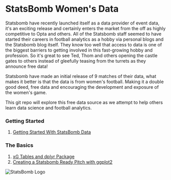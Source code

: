 # StatsBomb Women's Data

Statsbomb have recently launched itself as a data provider of event data, it's an exciting release and certainly enters the market from the off as highly competitive to Opta and others. All of the Statsbomb staff seemed to have started their careers in football analytics as a hobby via personal blogs and the Statsbomb blog itself. They know too well that access to data is one of the biggest barriers to getting involved in this fast-growing hobby and profession. So it's great to see Ted, Thom and others opening the castle gates to others instead of gleefully teasing from the turrets as they announce free data! 

Statsbomb have made an initial release of 9 matches of their data, what makes it better is that the data is from women's football. Making it a double good deed, free data and encouraging the development and exposure of the women's game. 

This git repo will explore this free data source as we attempt to help others learn data science and football analytics. 
### Getting Started
1. [Getting Started With StatsBomb Data](https://github.com/FCrSTATS/StatsBomb_WomensData/blob/master/1.GettingStartedWithStatsBombData.md)

### The Basics 
1. [xG Tables and dplyr Package](https://github.com/FCrSTATS/StatsBomb_WomensData/blob/master/2.xG&dplyr.md)
2. [Creating a Statsbomb Ready Pitch with ggplot2](https://github.com/FCrSTATS/StatsBomb_WomensData/blob/master/CreateAPitchForStatsBomb.md)


![StatsBomb Logo](https://github.com/statsbomb/open-data/blob/master/img/statsbomb-logo.jpg)
